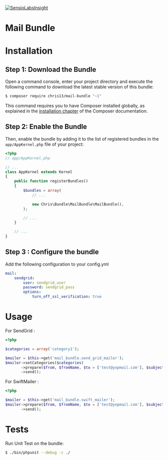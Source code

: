 [![SensioLabsInsight](https://insight.sensiolabs.com/projects/a54ada4d-0519-4b9e-85ae-fc6e124b165d/big.png)](https://insight.sensiolabs.com/projects/a54ada4d-0519-4b9e-85ae-fc6e124b165d)

# Mail Bundle

Installation
============

Step 1: Download the Bundle
---------------------------

Open a command console, enter your project directory and execute the
following command to download the latest stable version of this bundle:

```bash
$ composer require chris13/mail-bundle "~1"
```

This command requires you to have Composer installed globally, as explained
in the [installation chapter](https://getcomposer.org/doc/00-intro.md)
of the Composer documentation.

Step 2: Enable the Bundle
-------------------------

Then, enable the bundle by adding it to the list of registered bundles
in the `app/AppKernel.php` file of your project:

```php
<?php
// app/AppKernel.php

// ...
class AppKernel extends Kernel
{
    public function registerBundles()
    {
        $bundles = array(
            // ...

            new Chris\Bundle\MailBundle\MailBundle(),
        );

        // ...
    }

    // ...
}
```

Step 3 : Configure the bundle
-----------------------------

Add the following configuration to your config.yml

```yml
mail:
    sendgrid:
        user: sendgrid_user
        password: sendgrid_pass
        options:
            turn_off_ssl_verification: true
```

Usage
=====

For SendGrid :

```php
<?php

$categories = array('category1');

$mailer = $this->get('mail_bundle.send_grid_mailer');
$mailer->setCategories($categories)
       ->prepare($from, $fromName, $to = ['test@yopmail.com'], $subject, $body)
       ->send();
```

For SwiftMailer :

```php
<?php

$mailer = $this->get('mail_bundle.swift_mailer');
$mailer->prepare($from, $fromName, $to = ['test@yopmail.com'], $subject, $body)
       ->send();
```

Tests
=====

Run Unit Test on the bundle:
```sh
$ ./bin/phpunit --debug -c ./
```
